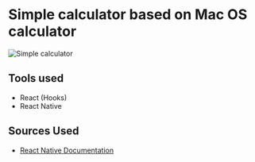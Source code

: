 # Simple calculator based on Mac OS calculator

![Simple calculator](https://i.ibb.co/LPmH4CV/calculator.gif)

## Tools used

- React (Hooks)
- React Native

## Sources Used

- [React Native Documentation](https://reactnative.dev/docs/getting-started)
